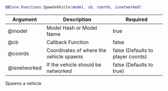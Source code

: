 ```lua
QBCore.Functions.SpawnVehicle(model, cb, coords, isnetworked)
```


| Argument | Description | Required |
| ----------- | ----------- | ----------- |
| @model | Model Hash or Model Name | true |
| @cb | Callback Function | false |
| @coords | Coordinates of where the vehicle spawns | false (Defaults to player coords) |
| @isnetworked | If the vehicle should be networked | false (Defaults to true) |

Spawns a vehicle
